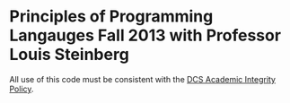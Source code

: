 Principles of Programming Langauges Fall 2013 with Professor Louis Steinberg
============================================================================

All use of this code must be consistent with the [DCS Academic Integrity Policy](http://www.cs.rutgers.edu/policies/academicintegrity/index.php).